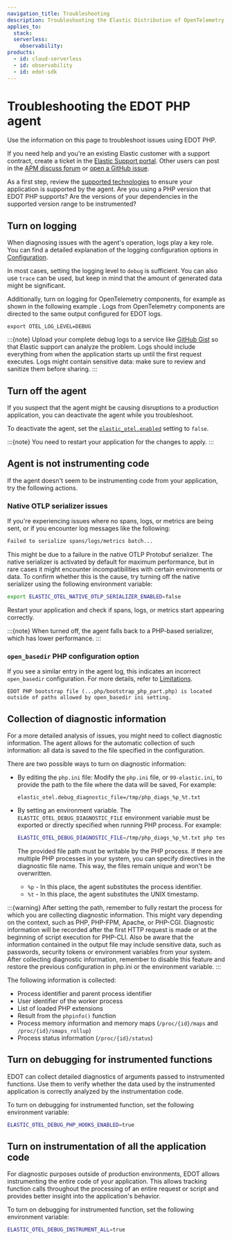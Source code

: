```yaml
---
navigation_title: Troubleshooting
description: Troubleshooting the Elastic Distribution of OpenTelemetry PHP agent.
applies_to:
  stack:
  serverless:
    observability:
products:
  - id: cloud-serverless
  - id: observability
  - id: edot-sdk
---
```


# Troubleshooting the EDOT PHP agent

Use the information on this page to troubleshoot issues using EDOT PHP.

If you need help and you're an existing Elastic customer with a support contract, create a ticket in the [Elastic Support portal](https://support.elastic.co/customers/s/login/). Other users can post in the [APM discuss forum](https://discuss.elastic.co/c/apm) or [open a GitHub issue](https://github.com/elastic/elastic-otel-node/issues).

As a first step, review the [supported technologies](/reference/edot-sdks/php/supported-technologies.md) to ensure your application is supported by the agent. Are you using a PHP version that EDOT PHP supports? Are the versions of your dependencies in the supported version range to be instrumented?

## Turn on logging

When diagnosing issues with the agent's operation, logs play a key role. You can find a detailed explanation of the logging configuration options in [Configuration](/reference/edot-sdks/php/configuration.md#logging-configuration).

In most cases, setting the logging level to `debug` is sufficient. You can also use `trace` can be used, but keep in mind that the amount of generated data might be significant.

Additionally, turn on logging for OpenTelemetry components, for example as shown in the following example . Logs from OpenTelemetry components are directed to the same output configured for EDOT logs.

```
export OTEL_LOG_LEVEL=DEBUG
```

:::{note}
Upload your complete debug logs to a service like [GitHub Gist](https://gist.github.com) so that Elastic support can analyze the problem. Logs should include everything from when the application starts up until the first request executes. Logs might contain sensitive data: make sure to review and sanitize them before sharing.
:::


## Turn off the agent

If you suspect that the agent might be causing disruptions to a production application, you can deactivate the agent while you troubleshoot.

To deactivate the agent, set the [`elastic_otel.enabled`](/reference/edot-sdks/php/configuration.md#general-configuration) setting to `false`.

:::{note}
You need to restart your application for the changes to apply.
:::

## Agent is not instrumenting code

If the agent doesn't seem to be instrumenting code from your application, try the following actions.

### Native OTLP serializer issues

If you're experiencing issues where no spans, logs, or metrics are being sent, or if you encounter log messages like the following:

```bash
Failed to serialize spans/logs/metrics batch...
```

This might be due to a failure in the native OTLP Protobuf serializer. The native serializer is activated by default for maximum performance, but in rare cases it might encounter incompatibilities with certain environments or data. To confirm whether this is the cause, try turning off the native serializer using the following environment variable:

```bash
export ELASTIC_OTEL_NATIVE_OTLP_SERIALIZER_ENABLED=false
```

Restart your application and check if spans, logs, or metrics start appearing correctly.

:::{note}
When turned off, the agent falls back to a PHP-based serializer, which has lower performance.
:::


### `open_basedir` PHP configuration option

If you see a similar entry in the agent log, this indicates an incorrect `open_basedir` configuration. For more details, refer to [Limitations](/reference/edot-sdks/php/setup/limitations.md#open_basedir-php-configuration-option).

```
EDOT PHP bootstrap file (...php/bootstrap_php_part.php) is located outside of paths allowed by open_basedir ini setting.
```

## Collection of diagnostic information

For a more detailed analysis of issues, you might need to collect diagnostic information. The agent allows for the automatic collection of such information: all data is saved to the file specified in the configuration.

There are two possible ways to turn on diagnostic information:

- By editing the `php.ini` file: Modify the `php.ini` file, or `99-elastic.ini`, to provide the path to the file where the data will be saved, For example:

   ```
   elastic_otel.debug_diagnostic_file=/tmp/php_diags_%p_%t.txt
   ```

- By setting an environment variable. The `ELASTIC_OTEL_DEBUG_DIAGNOSTIC_FILE` environment variable must be exported or directly specified when running PHP process. For example:

   ```bash
   ELASTIC_OTEL_DEBUG_DIAGNOSTIC_FILE=/tmp/php_diags_%p_%t.txt php test.php
   ```

   The provided file path must be writable by the PHP process. If there are multiple PHP processes in your system, you can specify directives in the diagnostic file name. This way, the files remain unique and won't be overwritten.

   - `%p` - In this place, the agent substitutes the process identifier.
   - `%t` - In this place, the agent substitutes the UNIX timestamp.

:::{warning}
After setting the path, remember to fully restart the process for which you are collecting diagnostic information. This might vary depending on the context, such as PHP, PHP-FPM, Apache, or PHP-CGI. Diagnostic information will be recorded after the first HTTP request is made or at the beginning of script execution for PHP-CLI. Also be aware that the information contained in the output file may include sensitive data, such as passwords, security tokens or environment variables from your system. After collecting diagnostic information, remember to disable this feature and restore the previous configuration in php.ini or the environment variable.
:::

The following information is collected:

- Process identifier and parent process identifier
- User identifier of the worker process
- List of loaded PHP extensions
- Result from the `phpinfo()` function
- Process memory information and memory maps (`/proc/{id}/maps` and `/proc/{id}/smaps_rollup`)
- Process status information (`/proc/{id}/status`)

## Turn on debugging for instrumented functions

EDOT can collect detailed diagnostics of arguments passed to instrumented functions. Use them to verify whether the data used by the instrumented application is correctly analyzed by the instrumentation code.

To turn on debugging for instrumented function, set the following environment variable:

```bash
ELASTIC_OTEL_DEBUG_PHP_HOOKS_ENABLED=true
```


## Turn on instrumentation of all the application code

For diagnostic purposes outside of production environments, EDOT allows instrumenting the entire code of your application. This allows tracking function calls throughout the processing of an entire request or script and provides better insight into the application's behavior.

To turn on debugging for instrumented function, set the following environment variable:

```bash
ELASTIC_OTEL_DEBUG_INSTRUMENT_ALL=true
```

